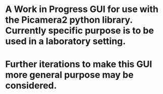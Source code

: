# A Work in Progress GUI for use with the Picamera2 python library. Currently specific purpose is to be used in a laboratory setting. 
# Further iterations to make this GUI more general purpose may be considered. 
